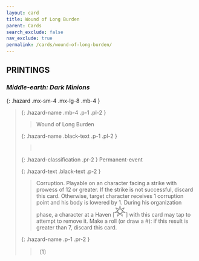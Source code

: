 ```yaml
---
layout: card
title: Wound of Long Burden
parent: Cards
search_exclude: false
nav_exclude: true
permalink: /cards/wound-of-long-burden/
---
```


## PRINTINGS


### _Middle-earth: Dark Minions_

{: .hazard .mx-sm-4 .mx-lg-8 .mb-4 }
> {: .hazard-name .mb-4 .p-1 .pl-2 }
> > <div class="hazard-mp"></div>
> > <div class="card-name">Wound of Long Burden</div>
>
> {: .hazard-name .black-text .p-1 .pl-2 }
> > &nbsp;
>
> {: .hazard-classification .pr-2 }
> Permanent-event
>
> {: .hazard-text .black-text .p-2 }
> > Corruption. Playable on an character facing a strike with prowess of 12 or greater. If the strike is not successful, discard this card. Otherwise, target character receives 1 corruption point and his body is lowered by 1. During his organization phase, a character at a Haven \[![](/assets/images/free-haven.svg)] with this card may tap to attempt to remove it. Make a roll (or draw a #): if this result is greater than 7, discard this card. 
>
> {: .hazard-name .p-1 .pr-2 }
> > <div class="card-shield"></div>
> > <div class="card-corruption">〔1〕</div>
